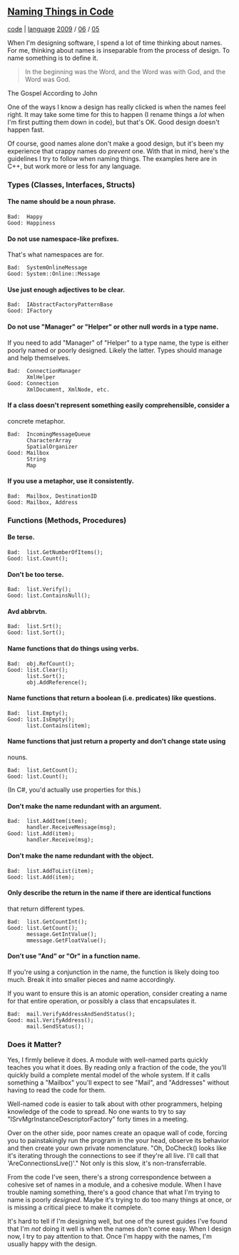 
## [Naming Things in Code](http://journal.stuffwithstuff.com/2009/06/05/naming-things-in-code/ "Naming Things in Code")


[code](http://journal.stuffwithstuff.com/category/code/ "View all posts in code") | [language](http://journal.stuffwithstuff.com/category/language/ "View all posts in language") [2009](http://journal.stuffwithstuff.com/2009/ "year") / [06](http://journal.stuffwithstuff.com/2009/06/ "month") / [05](http://journal.stuffwithstuff.com/2009/06/05/)


When I'm designing software, I spend a lot of time thinking about names. For
me, thinking about names is inseparable from the process of design. To name
something is to define it.

> In the beginning was the Word, and the Word was with God, and the Word was
God.

The Gospel According to John

One of the ways I know a design has really clicked is when the names feel
right. It may take some time for this to happen (I rename things a _lot_ when
I'm first putting them down in code), but that's OK. Good design doesn't
happen fast.

Of course, good names alone don't make a good design, but it's been my
experience that crappy names do _prevent_ one. With that in mind, here's the
guidelines I try to follow when naming things. The examples here are in C++,
but work more or less for any language.

### Types (Classes, Interfaces, Structs)

#### The name should be a noun phrase.



    Bad:  Happy
    Good: Happiness


#### Do not use namespace-like prefixes.

That's what namespaces are for.



    Bad:  SystemOnlineMessage
    Good: System::Online::Message


#### Use just enough adjectives to be clear.



    Bad:  IAbstractFactoryPatternBase
    Good: IFactory


#### Do not use "Manager" or "Helper" or other null words in a type name.

If you need to add "Manager" of "Helper" to a type name, the type is either
poorly named or poorly designed. Likely the latter. Types should manage and
help themselves.



    Bad:  ConnectionManager
          XmlHelper
    Good: Connection
          XmlDocument, XmlNode, etc.


#### If a class doesn't represent something easily comprehensible, consider a
concrete metaphor.



    Bad:  IncomingMessageQueue
          CharacterArray
          SpatialOrganizer
    Good: Mailbox
          String
          Map


#### If you use a metaphor, use it consistently.



    Bad:  Mailbox, DestinationID
    Good: Mailbox, Address


### Functions (Methods, Procedures)

#### Be terse.



    Bad:  list.GetNumberOfItems();
    Good: list.Count();


#### Don't be too terse.



    Bad:  list.Verify();
    Good: list.ContainsNull();


#### Avd abbrvtn.



    Bad:  list.Srt();
    Good: list.Sort();


#### Name functions that do things using verbs.



    Bad:  obj.RefCount();
    Good: list.Clear();
          list.Sort();
          obj.AddReference();


#### Name functions that return a boolean (i.e. predicates) like questions.



    Bad:  list.Empty();
    Good: list.IsEmpty();
          list.Contains(item);


#### Name functions that just return a property and don't change state using
nouns.



    Bad:  list.GetCount();
    Good: list.Count();


(In C#, you'd actually use properties for this.)

#### Don't make the name redundant with an argument.



    Bad:  list.AddItem(item);
          handler.ReceiveMessage(msg);
    Good: list.Add(item);
          handler.Receive(msg);


#### Don't make the name redundant with the object.



    Bad:  list.AddToList(item);
    Good: list.Add(item);


#### Only describe the return in the name if there are identical functions
that return different types.



    Bad:  list.GetCountInt();
    Good: list.GetCount();
          message.GetIntValue();
          mmessage.GetFloatValue();


#### Don't use "And" or "Or" in a function name.

If you're using a conjunction in the name, the function is likely doing too
much. Break it into smaller pieces and name accordingly.

If you want to ensure this is an atomic operation, consider creating a name
for that entire operation, or possibly a class that encapsulates it.



    Bad:  mail.VerifyAddressAndSendStatus();
    Good: mail.VerifyAddress();
          mail.SendStatus();


### Does it Matter?

Yes, I firmly believe it does. A module with well-named parts quickly teaches
you what it does. By reading only a fraction of the code, the you'll quickly
build a complete mental model of the whole system. If it calls something a
"Mailbox" you'll expect to see "Mail", and "Addresses" without having to read
the code for them.

Well-named code is easier to talk about with other programmers, helping
knowledge of the code to spread. No one wants to try to say
"ISrvMgrInstanceDescriptorFactory" forty times in a meeting.

Over on the other side, poor names create an opaque wall of code, forcing you
to painstakingly run the program in the your head, observe its behavior and
then create your own private nomenclature. "Oh, DoCheck() looks like it's
iterating through the connections to see if they're all live. I'll call that
'AreConnectionsLive()'." Not only is this slow, it's non-transferrable.

From the code I've seen, there's a strong correspondence between a cohesive
set of names in a module, and a cohesive module. When I have trouble naming
something, there's a good chance that what I'm trying to name is poorly
_designed_. Maybe it's trying to do too many things at once, or is missing a
critical piece to make it complete.

It's hard to tell if I'm designing well, but one of the surest guides I've
found that I'm _not_ doing it well is when the names don't come easy. When I
design now, I try to pay attention to that. Once I'm happy with the names, I'm
usually happy with the design.
